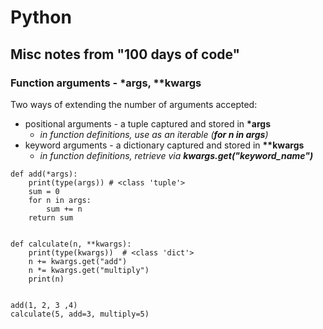 # Python

## Misc notes from "100 days of code"

### Function arguments - \*args, \*\*kwargs

Two ways of extending the number of arguments accepted:

* positional arguments - a tuple captured and stored in **\*args**
  * _in function definitions, use as an iterable \(**for n in args**\)_
* keyword arguments - a dictionary captured and stored in **\*\*kwargs**
  * _in function definitions, retrieve via **kwargs.get\("keyword\_name"\)**_

```text
def add(*args):
    print(type(args)) # <class 'tuple'>
    sum = 0
    for n in args:
        sum += n
    return sum


def calculate(n, **kwargs):
    print(type(kwargs))  # <class 'dict'>
    n += kwargs.get("add")
    n *= kwargs.get("multiply")
    print(n)


add(1, 2, 3 ,4)
calculate(5, add=3, multiply=5)
```

